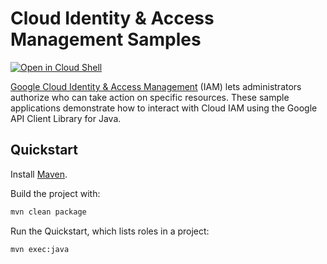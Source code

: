 # Cloud Identity & Access Management Samples

<a href="https://console.cloud.google.com/cloudshell/open?git_repo=https://github.com/GoogleCloudPlatform/java-docs-samples&page=editor&open_in_editor=iam/api-client/README.md">
<img alt="Open in Cloud Shell" src ="http://gstatic.com/cloudssh/images/open-btn.png"></a>

[Google Cloud Identity & Access Management](https://cloud.google.com/iam/) (IAM)
lets administrators authorize who can take action on specific resources.
These sample applications demonstrate how to interact with Cloud IAM using
the Google API Client Library for Java.

## Quickstart

Install [Maven](http://maven.apache.org/).

Build the project with:

```xml
mvn clean package
```

Run the Quickstart, which lists roles in a project:

```xml
mvn exec:java
```